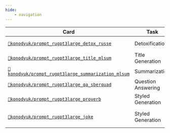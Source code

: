 ```yaml
---
hide:
    - navigation
---
```


| Card                                                                                                                         | Task               | Dataset            | Backbone                                                                                                 |
| ---------------------------------------------------------------------------------------------------------------------------- | ------------------ | ------------------ | -------------------------------------------------------------------------------------------------------- |
| [`🤗konodyuk/prompt_rugpt3large_detox_russe`](https://huggingface.co/konodyuk/prompt_rugpt3large_detox_russe)                 | Detoxification     | RUSSE 2020         | [`🤗ai-forever/rugpt3large_based_on_gpt2`](https://huggingface.co/ai-forever/rugpt3large_based_on_gpt2) |
| [`🤗konodyuk/prompt_rugpt3large_title_mlsum`](https://huggingface.co/konodyuk/prompt_rugpt3large_title_mlsum)                 | Title Generation   | mlsum              | [`🤗ai-forever/rugpt3large_based_on_gpt2`](https://huggingface.co/ai-forever/rugpt3large_based_on_gpt2) |
| [`🤗konodyuk/prompt_rugpt3large_summarization_mlsum`](https://huggingface.co/konodyuk/prompt_rugpt3large_summarization_mlsum) | Summarization      | mlsum              | [`🤗ai-forever/rugpt3large_based_on_gpt2`](https://huggingface.co/ai-forever/rugpt3large_based_on_gpt2) |
| [`🤗konodyuk/prompt_rugpt3large_qa_sberquad`](https://huggingface.co/konodyuk/prompt_rugpt3large_qa_sberquad)                 | Question Answering | SberQuAD           | [`🤗ai-forever/rugpt3large_based_on_gpt2`](https://huggingface.co/ai-forever/rugpt3large_based_on_gpt2) |
| [`🤗konodyuk/prompt_rugpt3large_proverb`](https://huggingface.co/konodyuk/prompt_rugpt3large_proverb)                         | Styled Generation  | 4k proverbs        | [`🤗ai-forever/rugpt3large_based_on_gpt2`](https://huggingface.co/ai-forever/rugpt3large_based_on_gpt2) |
| [`🤗konodyuk/prompt_rugpt3large_joke`](https://huggingface.co/konodyuk/prompt_rugpt3large_joke)                               | Styled Generation  | 27MB russian jokes | [`🤗ai-forever/rugpt3large_based_on_gpt2`](https://huggingface.co/ai-forever/rugpt3large_based_on_gpt2) |
